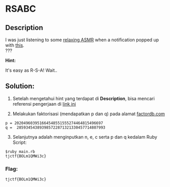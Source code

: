 # RSABC

## Description 

I was just listening to some [relaxing ASMR](https://www.youtube.com/watch?v=J2g3lvNkAfI&feature=youtu.be) when a notification popped up with [this](https://static.tjctf.org/68f148e8d4b5ceb8f9fa6da568db024c28b80b55891fba49880b76b35d436114_rsa.txt). 
<br> ??? <br>

**Hint:**

It's easy as R-S-A! Wait..

## Solution: 

1. Setelah mengetahui hint yang terdapat di **Description**, bisa mencari referensi pengerjaan di [link ini](https://github.com/zst-ctf/tjctf-2019-writeups/tree/master/Writeups/Easy_as_RSA)

2. Melakukan faktorisasi (mendapatkan p dan q) pada alamat [factordb.com](http://factordb.com/)

```
p = 202049603951664548551555274464815496697
q =  285934543893985722871321330457714807993
```

3. Selanjutnya adalah menginputkan n, e, c serta p dan q kedalam Ruby Script:

```
$ruby main.rb
tjctf{BOLm1QMWi3c}
```

### Flag: 
```
tjctf{BOLm1QMWi3c}
```
